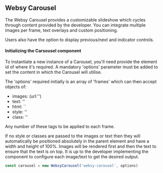 ## Websy Carousel
The Websy Carousel provides a customizable slideshow which cycles through content provided by the developer. You can integrate multiple images per frame, text overlays and custom positioning.

Users also have the option to display previous/next and indicator controls. 

#### Initializing the Carsousel component
To instantiate a new instance of a Carousel, you'll need provide the element id of where it's required. A mandatory 'options' parameter must be added to set the content in which the Carousel will utilise. 

The 'options' required initially is an array of 'frames' which can then accept objects of:
* images: (url:'') 
* text: ''
* html: ``
* style: ''
* class: ''

Any number of these tags to be applied to each frame. 

If no style or classes are passed to the images or text then they will automatically be positioned absolutely in the parent element and have a width and height of 100%. 
Images will be rendered first and then the text to ensure that the text is on top. 
It is up to the developer implementing the component to configure each image/text to get the desired output.

``` javascript
const carousel = new WebsyCarousel('websy-carousel', options)
```
